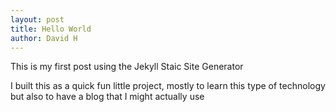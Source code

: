 ```yaml
---
layout: post
title: Hello World
author: David H
---
```



This is my first post using the Jekyll Staic Site Generator

I built this as a quick fun little project, mostly to learn this type of technology but also to have a blog that I might actually use